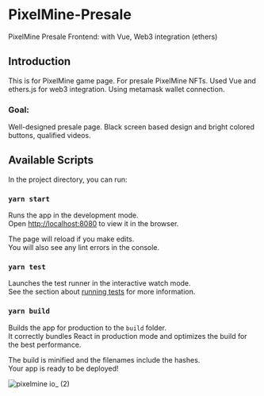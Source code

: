 # PixelMine-Presale
PixelMine Presale Frontend: with Vue, Web3 integration (ethers)

## Introduction
This is for PixelMine game page. For presale PixelMine NFTs. Used Vue and ethers.js for web3 integration. Using metamask wallet connection.

### **Goal:** 
Well-designed presale page. Black screen based design and bright colored buttons, qualified videos.

## Available Scripts

In the project directory, you can run:

### `yarn start`

Runs the app in the development mode.\
Open [http://localhost:8080](http://localhost:8080) to view it in the browser.

The page will reload if you make edits.\
You will also see any lint errors in the console.

### `yarn test`

Launches the test runner in the interactive watch mode.\
See the section about [running tests](https://facebook.github.io/create-react-app/docs/running-tests) for more information.

### `yarn build`

Builds the app for production to the `build` folder.\
It correctly bundles React in production mode and optimizes the build for the best performance.

The build is minified and the filenames include the hashes.\
Your app is ready to be deployed!

![pixelmine io_ (2)](https://user-images.githubusercontent.com/105137625/197093415-8e3a1aea-633c-4307-bbc8-c65deac1de27.png)
